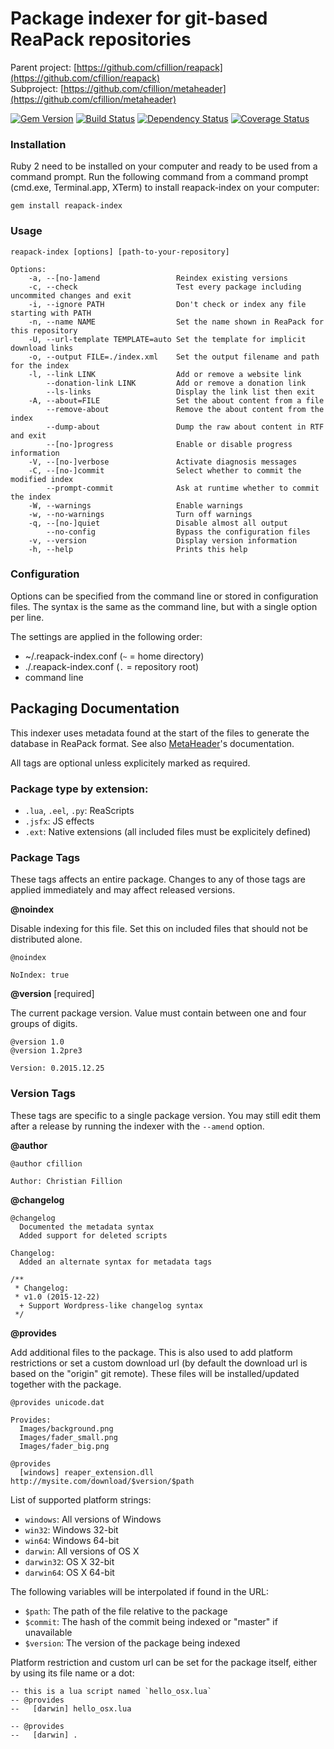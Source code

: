 # Package indexer for git-based ReaPack repositories

Parent project: [https://github.com/cfillion/reapack](https://github.com/cfillion/reapack)  
Subproject: [https://github.com/cfillion/metaheader](https://github.com/cfillion/metaheader)

[![Gem Version](https://badge.fury.io/rb/reapack-index.svg)](http://badge.fury.io/rb/reapack-index)
[![Build Status](https://travis-ci.org/cfillion/reapack-index.svg?branch=master)](https://travis-ci.org/cfillion/reapack-index)
[![Dependency Status](https://gemnasium.com/cfillion/reapack-index.svg)](https://gemnasium.com/cfillion/reapack-index)
[![Coverage Status](https://coveralls.io/repos/cfillion/reapack-index/badge.svg?branch=master&service=github)](https://coveralls.io/github/cfillion/reapack-index?branch=master)

### Installation

Ruby 2 need to be installed on your computer and ready to be used from a command
prompt. Run the following command from a command prompt (cmd.exe, Terminal.app,
XTerm) to install reapack-index on your computer:

```
gem install reapack-index
```

### Usage

```
reapack-index [options] [path-to-your-repository]
```

```
Options:
    -a, --[no-]amend                 Reindex existing versions
    -c, --check                      Test every package including uncommited changes and exit
    -i, --ignore PATH                Don't check or index any file starting with PATH
    -n, --name NAME                  Set the name shown in ReaPack for this repository
    -U, --url-template TEMPLATE=auto Set the template for implicit download links
    -o, --output FILE=./index.xml    Set the output filename and path for the index
    -l, --link LINK                  Add or remove a website link
        --donation-link LINK         Add or remove a donation link
        --ls-links                   Display the link list then exit
    -A, --about=FILE                 Set the about content from a file
        --remove-about               Remove the about content from the index
        --dump-about                 Dump the raw about content in RTF and exit
        --[no-]progress              Enable or disable progress information
    -V, --[no-]verbose               Activate diagnosis messages
    -C, --[no-]commit                Select whether to commit the modified index
        --prompt-commit              Ask at runtime whether to commit the index
    -W, --warnings                   Enable warnings
    -w, --no-warnings                Turn off warnings
    -q, --[no-]quiet                 Disable almost all output
        --no-config                  Bypass the configuration files
    -v, --version                    Display version information
    -h, --help                       Prints this help
```

### Configuration

Options can be specified from the command line or stored in configuration files.
The syntax is the same as the command line, but with a single option per line.

The settings are applied in the following order:

- ~/.reapack-index.conf (`~` = home directory)
- ./.reapack-index.conf (`.` = repository root)
- command line

## Packaging Documentation

This indexer uses metadata found at the start of the files to generate the
database in ReaPack format.
See also [MetaHeader](https://github.com/cfillion/metaheader)'s documentation.

All tags are optional unless explicitely marked as required.

### Package type by extension:

- `.lua`, `.eel`, `.py`: ReaScripts
- `.jsfx`: JS effects
- `.ext`: Native extensions (all included files must be explicitely defined)

### Package Tags

These tags affects an entire package. Changes to any of those tags are
applied immediately and may affect released versions.

**@noindex**

Disable indexing for this file. Set this on included files that
should not be distributed alone.

```
@noindex

NoIndex: true
```

**@version** [required]

The current package version.
Value must contain between one and four groups of digits.

```
@version 1.0
@version 1.2pre3

Version: 0.2015.12.25
```

### Version Tags

These tags are specific to a single package version. You may still edit them
after a release by running the indexer with the `--amend` option.

**@author**

```
@author cfillion

Author: Christian Fillion
```

**@changelog**

```
@changelog
  Documented the metadata syntax
  Added support for deleted scripts

Changelog:
  Added an alternate syntax for metadata tags

/**
 * Changelog:
 * v1.0 (2015-12-22)
  + Support Wordpress-like changelog syntax
 */
```

**@provides**

Add additional files to the package. This is also used to add platform restrictions
or set a custom download url (by default the download url is based on the "origin"
git remote).  These files will be installed/updated together with the package.

```
@provides unicode.dat

Provides:
  Images/background.png
  Images/fader_small.png
  Images/fader_big.png

@provides
  [windows] reaper_extension.dll http://mysite.com/download/$version/$path
```

List of supported platform strings:
- `windows`: All versions of Windows
- `win32`: Windows 32-bit
- `win64`: Windows 64-bit
- `darwin`: All versions of OS X
- `darwin32`: OS X 32-bit
- `darwin64`: OS X 64-bit

The following variables will be interpolated if found in the URL:
- `$path`: The path of the file relative to the package
- `$commit`: The hash of the commit being indexed or "master" if unavailable
- `$version`: The version of the package being indexed

Platform restriction and custom url can be set for the package itself,
either by using its file name or a dot:

```
-- this is a lua script named `hello_osx.lua`
-- @provides
--   [darwin] hello_osx.lua

-- @provides
--   [darwin] .
```
